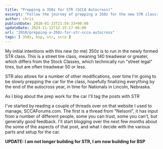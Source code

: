 ```yaml
---
title: "Prepping a 350z for STR (SCCA Autocross)"
excerpt: "Follow the journey of prepping a 350z for the new STR class: from initial plans, reading threads, to final preparations for the autocross Nationals."
author: chris
publishDate: 2010-01-23T21:59:33+00:00
updateDate: 2024-11-15T12:15:17-06:00
url: "2010/prepping-a-350z-for-str-scca-autocross"
tags: [ 350z, bsp, str, scca ]
---
```


My initial intentions with this new (to me) 350z is to run in the newly formed STR class. This is a street tire class, meaning 140 treadwear or greater, which differs from the Stock Classes, which technically run "street legal" tires, but are often treadwear 50 or less. 

STR also allows for a number of other modifications, over time I'm going to be slowly prepping the car for the class, hopefully finalizing everything by the end of the autocross year, in time for Nationals in Lincoln, Nebraska.

As I blog about the prep work for the car I'll tag the posts with STR 

I've started by reading a couple of threads over on that website  I used to manage, SCCAForums.com. The first is a thread from "NelsonI", it has input from a number of different people, some you can trust, some you can't, but generally good feedback. I'll start blogging over the next few months about the some of the aspects of that post, and what I decide with the various parts and setup for the car.

**UPDATE: I am not longer building for STR, I am now building for BSP**

